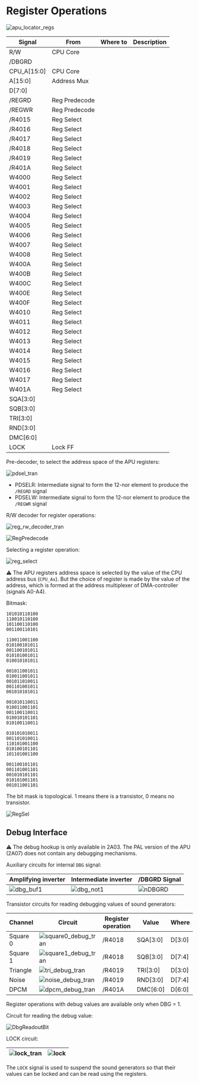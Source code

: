 # Register Operations

![apu_locator_regs](/BreakingNESWiki/imgstore/apu/apu_locator_regs.jpg)

|Signal|From|Where to|Description|
|---|---|---|---|
|R/W|CPU Core| | |
|/DBGRD| | | |
|CPU_A\[15:0\]|CPU Core| | |
|A\[15:0\]|Address Mux| | |
|D\[7:0\]| | | |
|/REGRD|Reg Predecode| | |
|/REGWR|Reg Predecode| | |
|/R4015|Reg Select| | |
|/R4016|Reg Select| | |
|/R4017|Reg Select| | |
|/R4018|Reg Select| | |
|/R4019|Reg Select| | |
|/R401A|Reg Select| | |
|W4000|Reg Select| | |
|W4001|Reg Select| | |
|W4002|Reg Select| | |
|W4003|Reg Select| | |
|W4004|Reg Select| | |
|W4005|Reg Select| | |
|W4006|Reg Select| | |
|W4007|Reg Select| | |
|W4008|Reg Select| | |
|W400A|Reg Select| | |
|W400B|Reg Select| | |
|W400C|Reg Select| | |
|W400E|Reg Select| | |
|W400F|Reg Select| | |
|W4010|Reg Select| | |
|W4011|Reg Select| | |
|W4012|Reg Select| | |
|W4013|Reg Select| | |
|W4014|Reg Select| | |
|W4015|Reg Select| | |
|W4016|Reg Select| | |
|W4017|Reg Select| | |
|W401A|Reg Select| | |
|SQA\[3:0\]| | | |
|SQB\[3:0\]| | | |
|TRI\[3:0\]| | | |
|RND\[3:0\]| | | |
|DMC\[6:0\]| | | |
|LOCK|Lock FF| | |

Pre-decoder, to select the address space of the APU registers:

![pdsel_tran](/BreakingNESWiki/imgstore/apu/pdsel_tran.jpg)

- PDSELR: Intermediate signal to form the 12-nor element to produce the `/REGRD` signal
- PDSELW: Intermediate signal to form the 12-nor element to produce the `/REGWR` signal

R/W decoder for register operations:

![reg_rw_decoder_tran](/BreakingNESWiki/imgstore/apu/reg_rw_decoder_tran.jpg)

![RegPredecode](/BreakingNESWiki/imgstore/apu/RegPredecode.jpg)

Selecting a register operation:

![reg_select](/BreakingNESWiki/imgstore/apu/reg_select_tran.jpg)

:warning: The APU registers address space is selected by the value of the CPU address bus (`CPU_Ax`). But the choice of register is made by the value of the address, which is formed at the address multiplexer of DMA-controller (signals A0-A4).

Bitmask:

```
101010110100
110010110100
101100110100
001100110101

110011001100
010100101011
001100101011
010101001011
010010101011

001011001011
010011001011
001011010011
001101001011
001010101011

001010110011
010011001101
001100110011
010010101101
010100110011

010101010011
001101010011
110101001100
010100101101
101101001100

001100101101
001101001101
001010101101
010101001101
001011001101
```

The bit mask is topological. 1 means there is a transistor, 0 means no transistor.

![RegSel](/BreakingNESWiki/imgstore/apu/RegSel.jpg)

## Debug Interface

:warning: The debug hookup is only available in 2A03. The PAL version of the APU (2A07) does not contain any debugging mechanisms.

Auxiliary circuits for internal `DBG` signal:

|Amplifying inverter|Intermediate inverter|/DBGRD Signal|
|---|---|---|
|![dbg_buf1](/BreakingNESWiki/imgstore/apu/dbg_buf1.jpg)|![dbg_not1](/BreakingNESWiki/imgstore/apu/dbg_not1.jpg)|![nDBGRD](/BreakingNESWiki/imgstore/apu/nDBGRD.jpg)|

Transistor circuits for reading debugging values of sound generators:

|Channel|Circuit|Register operation|Value|Where|
|---|---|---|---|---|
|Square 0|![square0_debug_tran](/BreakingNESWiki/imgstore/apu/square0_debug_tran.jpg)|/R4018|SQA\[3:0\]|D\[3:0\]|
|Square 1|![square1_debug_tran](/BreakingNESWiki/imgstore/apu/square1_debug_tran.jpg)|/R4018|SQB\[3:0\]|D\[7:4\]|
|Triangle|![tri_debug_tran](/BreakingNESWiki/imgstore/apu/tri_debug_tran.jpg)|/R4019|TRI\[3:0\]|D\[3:0\]|
|Noise|![noise_debug_tran](/BreakingNESWiki/imgstore/apu/noise_debug_tran.jpg)|/R4019|RND\[3:0\]|D\[7:4\]|
|DPCM|![dpcm_debug_tran](/BreakingNESWiki/imgstore/apu/dpcm_debug_tran.jpg)|/R401A|DMC\[6:0\]|D\[6:0\]|

Register operations with debug values are available only when DBG = 1.

Circuit for reading the debug value:

![DbgReadoutBit](/BreakingNESWiki/imgstore/apu/DbgReadoutBit.jpg)

LOCK circuit:

|![lock_tran](/BreakingNESWiki/imgstore/apu/lock_tran.jpg)|![lock](/BreakingNESWiki/imgstore/apu/lock.jpg)|
|---|---|

The `LOCK` signal is used to suspend the sound generators so that their values can be locked and can be read using the registers.
